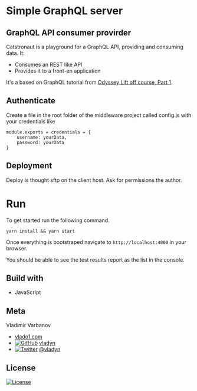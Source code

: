 # Simple GraphQL server
## GraphQL API consumer provirder

Catstronaut is a playground for a GraphQL API, providing and consuming data.
It:
 - Consumes an REST like API 
 - Provides it to a front-en application

 It's a based on GraphQL tutorial from [Odyssey Lift off course, Part 1](https://odyssey.apollographql.com/lift-off-part1).


## Authenticate
Create a file in the root folder of the middleware project called config.js with your credentials like
```
module.exports = credentials = {
    username: yourData,
    password: yourData
}
```

## Deployment
Deploy is thought sftp on the client host. Ask for permissions the author.

 # Run
To get started run the following command.

```
yarn install && yarn start
```

Once everything is bootstraped navigate to `http://localhost:4000` in your browser.

You should be able to see the test results report as the list in the console.


## Build with
- JavaScript

## Meta
[1.1]: http://i.imgur.com/wWzX9uB.png
[2.1]: http://i.imgur.com/9I6NRUm.png

Vladimir Varbanov
- [vlado1.com](http://vlado1.com)
- [![GitHub][2.1]](https://github.com/vladyn/) [vladyn](https://github.com/vladyn/)
- [![Twitter][1.1]](https://twitter.com/vladyn) [@vladyn](https://twitter.com/vladyn)

## License

[![License](http://img.shields.io/:license-mit-blue.svg?style=flat-square)](https://github.com/vladyn/Catstronaut-api/blob/master/LICENSE)
